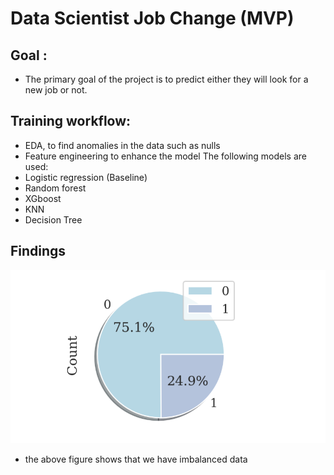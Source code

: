 # Data Scientist Job Change (MVP)

## Goal :
- The primary goal of the project is to predict either they will look for a new job or not.

## Training workflow:

- EDA, to find anomalies in the data such as nulls
- Feature engineering to enhance the model
The following models are used:
- Logistic regression (Baseline)
- Random forest
- XGboost
- KNN
- Decision Tree

## Findings


![Screenshot](image.png)

- the above figure shows that we have imbalanced data
